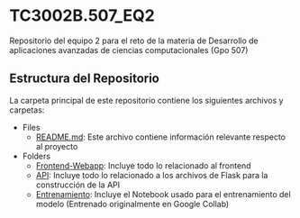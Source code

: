 # TC3002B.507_EQ2
Repositorio del equipo 2 para el reto de la materia de Desarrollo de aplicaciones avanzadas de ciencias computacionales (Gpo 507)

## Estructura del Repositorio 
La carpeta principal de este repositorio contiene los siguientes archivos y carpetas:

- Files
   - [README.md](./README.md): Este archivo contiene información relevante respecto al proyecto
- Folders
  - [Frontend-Webapp](./Frontend-Webapp): Incluye todo lo relacionado al frontend
  - [API](./API): Incluye todo lo relacionado a los archivos de Flask para la construcción de la API
  - [Entrenamiento](./Entrenamiento): Incluye el Notebook usado para el entrenamiento del modelo (Entrenado originalmente en Google Collab)
